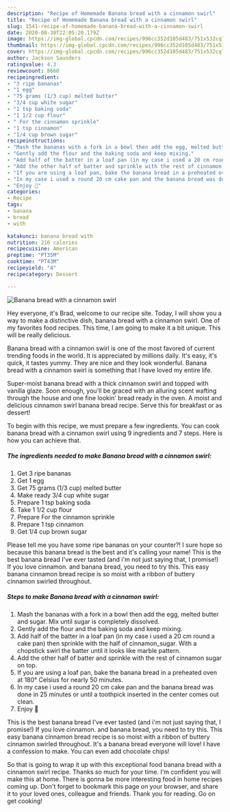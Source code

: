 ```yaml
---
description: "Recipe of Homemade Banana bread with a cinnamon swirl"
title: "Recipe of Homemade Banana bread with a cinnamon swirl"
slug: 1541-recipe-of-homemade-banana-bread-with-a-cinnamon-swirl
date: 2020-08-30T22:05:20.179Z
image: https://img-global.cpcdn.com/recipes/996cc352d105d483/751x532cq70/banana-bread-with-a-cinnamon-swirl-recipe-main-photo.jpg
thumbnail: https://img-global.cpcdn.com/recipes/996cc352d105d483/751x532cq70/banana-bread-with-a-cinnamon-swirl-recipe-main-photo.jpg
cover: https://img-global.cpcdn.com/recipes/996cc352d105d483/751x532cq70/banana-bread-with-a-cinnamon-swirl-recipe-main-photo.jpg
author: Jackson Saunders
ratingvalue: 4.3
reviewcount: 8660
recipeingredient:
- "3 ripe bananas"
- "1 egg"
- "75 grams (1/3 cup) melted butter"
- "3/4 cup white sugar"
- "1 tsp baking soda"
- "1 1/2 cup flour"
- " For the cinnamon sprinkle"
- "1 tsp cinnamon"
- "1/4 cup brown sugar"
recipeinstructions:
- "Mash the bananas with a fork in a bowl then add the egg, melted butter and sugar. Mix until sugar is completely dissolved."
- "Gently add the flour and the baking soda and keep mixing."
- "Add half of the batter in a loaf pan (in my case i used a 20 cm round a cake pan) then sprinkle with the half of cinnamon_sugar. With a chopstick swirl the batter until it looks like marble pattern."
- "Add the other half of batter and sprinkle with the rest of cinnamon sugar on top."
- "If you are using a loaf pan, bake the banana bread in a preheated oven at 180° Celsius for nearly 50 minutes."
- "In my case i used a round 20 cm cake pan and the banana bread was done in 25 minutes or until a toothpick inserted in the center comes out clean."
- "Enjoy 🙂"
categories:
- Recipe
tags:
- banana
- bread
- with

katakunci: banana bread with 
nutrition: 216 calories
recipecuisine: American
preptime: "PT35M"
cooktime: "PT43M"
recipeyield: "4"
recipecategory: Dessert

---
```



![Banana bread with a cinnamon swirl](https://img-global.cpcdn.com/recipes/996cc352d105d483/751x532cq70/banana-bread-with-a-cinnamon-swirl-recipe-main-photo.jpg)

Hey everyone, it's Brad, welcome to our recipe site. Today, I will show you a way to make a distinctive dish, banana bread with a cinnamon swirl. One of my favorites food recipes. This time, I am going to make it a bit unique. This will be really delicious.

Banana bread with a cinnamon swirl is one of the most favored of current trending foods in the world. It is appreciated by millions daily. It's easy, it's quick, it tastes yummy. They are nice and they look wonderful. Banana bread with a cinnamon swirl is something that I have loved my entire life.

Super-moist banana bread with a thick cinnamon swirl and topped with vanilla glaze. Soon enough, you&#39;ll be graced with an alluring scent wafting through the house and one fine lookin&#39; bread ready in the oven. A moist and delicious cinnamon swirl banana bread recipe. Serve this for breakfast or as dessert!


To begin with this recipe, we must prepare a few ingredients. You can cook banana bread with a cinnamon swirl using 9 ingredients and 7 steps. Here is how you can achieve that.

<!--inarticleads1-->

##### The ingredients needed to make Banana bread with a cinnamon swirl:

1. Get 3 ripe bananas
1. Get 1 egg
1. Get 75 grams (1/3 cup) melted butter
1. Make ready 3/4 cup white sugar
1. Prepare 1 tsp baking soda
1. Take 1 1/2 cup flour
1. Prepare  For the cinnamon sprinkle
1. Prepare 1 tsp cinnamon
1. Get 1/4 cup brown sugar


Please tell me you have some ripe bananas on your counter?! I sure hope so because this banana bread is the best and it&#39;s calling your name! This is the best banana bread I&#39;ve ever tasted (and i&#39;m not just saying that, I promise!) If you love cinnamon. and banana bread, you need to try this. This easy banana cinnamon bread recipe is so moist with a ribbon of buttery cinnamon swirled throughout. 

<!--inarticleads2-->

##### Steps to make Banana bread with a cinnamon swirl:

1. Mash the bananas with a fork in a bowl then add the egg, melted butter and sugar. Mix until sugar is completely dissolved.
1. Gently add the flour and the baking soda and keep mixing.
1. Add half of the batter in a loaf pan (in my case i used a 20 cm round a cake pan) then sprinkle with the half of cinnamon_sugar. With a chopstick swirl the batter until it looks like marble pattern.
1. Add the other half of batter and sprinkle with the rest of cinnamon sugar on top.
1. If you are using a loaf pan, bake the banana bread in a preheated oven at 180° Celsius for nearly 50 minutes.
1. In my case i used a round 20 cm cake pan and the banana bread was done in 25 minutes or until a toothpick inserted in the center comes out clean.
1. Enjoy 🙂


This is the best banana bread I&#39;ve ever tasted (and i&#39;m not just saying that, I promise!) If you love cinnamon. and banana bread, you need to try this. This easy banana cinnamon bread recipe is so moist with a ribbon of buttery cinnamon swirled throughout. It&#39;s a banana bread everyone will love! I have a confession to make. You can even add chocolate chips! 

So that is going to wrap it up with this exceptional food banana bread with a cinnamon swirl recipe. Thanks so much for your time. I'm confident you will make this at home. There is gonna be more interesting food in home recipes coming up. Don't forget to bookmark this page on your browser, and share it to your loved ones, colleague and friends. Thank you for reading. Go on get cooking!
